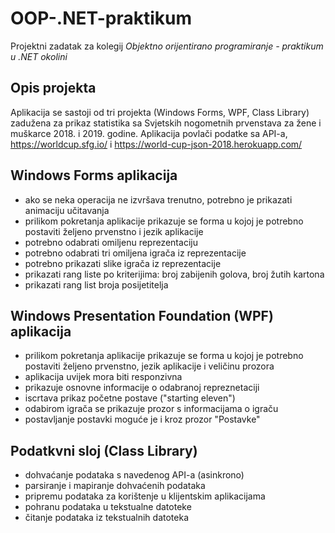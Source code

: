 # OOP-.NET-praktikum
Projektni zadatak za kolegij  _Objektno orijentirano programiranje - praktikum u .NET okolini_

## Opis projekta
Aplikacija se sastoji od tri projekta (Windows Forms, WPF, Class Library) zadužena za prikaz statistika sa Svjetskih nogometnih prvenstava za žene i muškarce 2018. i 2019. godine. Aplikacija povlači podatke sa API-a, https://worldcup.sfg.io/ i https://world-cup-json-2018.herokuapp.com/

## Windows Forms aplikacija
- ako se neka operacija ne izvršava trenutno, potrebno je prikazati animaciju učitavanja
- prilikom pokretanja aplikacije prikazuje se forma u kojoj je potrebno postaviti željeno prvenstno i jezik aplikacije
- potrebno odabrati omiljenu reprezentaciju
- potrebno odabrati tri omiljena igrača iz reprezentacije
- potrebno prikazati slike igrača iz reprezentacije
- prikazati rang liste po kriterijima: broj zabijenih golova, broj žutih kartona
- prikazati rang list broja posijetitelja

## Windows Presentation Foundation (WPF) aplikacija
- prilikom pokretanja aplikacije prikazuje se forma u kojoj je potrebno postaviti željeno prvenstno, jezik aplikacije i veličinu prozora
- aplikacija uvijek mora biti responzivna
- prikazuje osnovne informacije o odabranoj repreznetaciji
- iscrtava prikaz početne postave ("starting eleven")
- odabirom igrača se prikazuje prozor s informacijama o igraču
- postavljanje postavki moguće je i kroz prozor "Postavke"

## Podatkvni sloj (Class Library)
- dohvaćanje podataka s navedenog API-a (asinkrono)
- parsiranje i mapiranje dohvaćenih podataka
- pripremu podataka za korištenje u klijentskim aplikacijama
- pohranu podataka u tekstualne datoteke
- čitanje podataka iz tekstualnih datoteka
